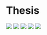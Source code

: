 # Thesis
![](https://github.com/etola710/thesis-code/blob/master/rolling.gif)
![](https://github.com/etola710/thesis-code/blob/master/sliding-3D.gif)
![](https://github.com/etola710/thesis-code/blob/master/sliding.gif)
![](https://github.com/etola710/thesis-code/blob/master/tipping-3D.gif)
![](https://github.com/etola710/thesis-code/blob/master/tipping.gif)

